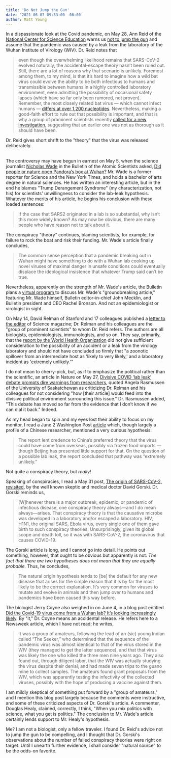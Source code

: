 ```yaml
---
title: 'Do Not Jump the Gun'
date: '2021-06-07 09:53:00 -06:00'
author: Matt Young
---
```


In a dispassionate look at the Covid pandemic, on May 28, Ann Reid of the <a href="https://ncse.ngo">National Center for Science Education</a> warns us <a href="https://ncse.ngo/remember-when-we-said-dont-jump-gun-we-need-say-it-again">not to jump the gun</a> and assume that the pandemic was caused by a leak from the laboratory of the Wuhan Institute of Virology (WIV). Dr. Reid notes that
<blockquote>even though the overwhelming likelihood remains that SARS-CoV-2 evolved naturally, the accidental-escape theory hasn’t been ruled out. Still, there are a lot of reasons why that scenario is unlikely. Foremost among them, to my mind, is that it’s hard to imagine how a wild bat virus could evolve the ability to be both infectious to humans and transmissible between humans in a highly controlled laboratory environment, even admitting the possibility of occasional safety lapses (which have so far only been rumored, not proven). Remember, the most closely related bat virus — which cannot infect humans — <a href="https://www.nature.com/articles/s41564-020-0771-4">differs at over 1,200 nucleotides</a>. Nevertheless, making a good-faith effort to rule out that possibility is important, and that is why a group of prominent scientists recently <a href="https://science.sciencemag.org/content/372/6543/694.1">called for a new investigation</a>, suggesting that an earlier one was not as thorough as it should have been.</blockquote>
Dr. Reid gives short shrift to the "theory" that the virus was released deliberately.

<!--more-->
<br/>The controversy may have begun in earnest on May 5, when the science journalist <a href="https://en.wikipedia.org/wiki/Nicholas_Wade">Nicholas Wade</a> in the Bulletin of the Atomic Scientists asked, <a href="https://thebulletin.org/2021/05/the-origin-of-covid-did-people-or-nature-open-pandoras-box-at-wuhan/">Did people or nature open Pandora’s box at Wuhan?</a> Mr. Wade is a former reporter for Science and the New York Times, and holds a bachelor of arts degree in natural sciences. He has written an interesting article, but in the end he blames "Trump Derangement Syndrome" (my characterization, not his) for scientists' unwillingness to consider the lab-leak hypothesis. Whatever the merits of his article, he begins his conclusion with these loaded sentences:

<blockquote> If the case that SARS2 originated in a lab is so substantial, why isn’t this more widely known? As may now be obvious, there are many people who have reason not to talk about it. </blockquote>

The conspiracy "theory" continues, blaming scientists, for example, for failure to rock the boat and risk their funding. Mr. Wade's article finally concludes,

<blockquote> The common sense perception that a pandemic breaking out in Wuhan might have something to do with a Wuhan lab cooking up novel viruses of maximal danger in unsafe conditions could eventually displace the ideological insistence that whatever Trump said can’t be true. </blockquote>

Nevertheless, apparently on the strength of Mr. Wade's article, the Bulletin plans a <a href="https://thebulletin.org/events/"> virtual program </a> to discuss Mr. Wade's "groundbreaking article," featuring Mr. Wade himself, Bulletin editor-in-chief John Mecklin, and Bulletin president and CEO Rachel Bronson. And not an epidemiologist or virologist in sight.

On May 14, David Relman of Stanford and 17 colleagues published a <a href="https://science.sciencemag.org/content/372/6543/694.1">letter to the editor</a> of Science magazine; Dr. Relman and his colleagues are the "group of prominent scientists" to whom Dr. Reid refers. The authors are all biologists, epidemiologists, immunologists, and so on. They say, primarily, that the <a href="https://apps.who.int/gb/ebwha/pdf_files/WHA73/A73_R1-en.pdf">report by the World Health Organization</a> did not give sufficient consideration to the possibility of an accident or a leak from the virology laboratory and should not have concluded so firmly that "a zoonotic spillover from an intermediate host as 'likely to very likely,' and a laboratory incident as 'extremely unlikely.'" 

I do not mean to cherry-pick, but, as if to emphasize the political rather than the scientific, an article in Nature on May 27, <a href="https://www.nature.com/articles/d41586-021-01383-3">Divisive COVID ‘lab leak’ debate prompts dire warnings from researchers</a>, quoted Angela Rasmussen of the University of Saskatchewan as criticizing Dr. Relman and his colleagues for not considering "how [their article] would feed into the divisive political environment surrounding this issue." Dr. Rasmussen added, "This debate has moved so far from the evidence that I don’t know if we can dial it back." Indeed.

As my head began to spin and my eyes lost their ability to focus on my monitor, I read a June 2 Washington Post <a href=https://www.washingtonpost.com/world/asia_pacific/coronavirus-bats-china-wuhan/2021/06/02/772ef984-beb2-11eb-922a-c40c9774bc48_story.html>article</a> which, though largely a profile of a Chinese researcher, mentioned a very curious hypothesis:

<blockquote>The report lent credence to China’s preferred theory that the virus could have come from overseas, possibly via frozen food imports — though Beijing has presented little support for that. On the question of a possible lab leak, the report concluded that pathway was “extremely unlikely.”</blockquote>

Not quite a conspiracy theory, but <i>really</i>!

Speaking of conspiracies, I read a May 31 post, <a href="https://sciencebasedmedicine.org/the-origin-of-sars-cov-2-revisited/">The origin of SARS-CoV-2, revisited</a>, by the well known skeptic and medical doctor David Gorski. Dr. Gorski reminds us,

<blockquote>[W]henever there is a major outbreak, epidemic, or pandemic of infectious disease, one conspiracy theory always—and I do mean always—arises. That conspiracy theory is that the causative microbe was developed in a laboratory and/or escaped a laboratory. HIV, H1N1, the original SARS, Ebola virus, every single one of them gave birth to such conspiracy theories. Unsurprisingly, given its global scope and death toll, so it was with SARS-CoV-2, the coronavirus that causes COVID-19. </blockquote>

The Gorski article is long, and I cannot go into detail. He points out something, however, that ought to be obvious but apparently is not: <i>The fact that there are two hypotheses does not mean that they are equally probable.</i> Thus, he concludes,

<blockquote>The natural origin hypothesis tends to [be] the default for any new disease that arises for the simple reason that it is by far the most likely to be the correct explanation. It’s very common for viruses to mutate and evolve in animals and then jump over to humans and pandemics have been caused this way before. </blockquote>

The biologist Jerry Coyne also weighed in on June 4, in a blog post entitled <a href="https://whyevolutionistrue.com/2021/06/04/did-the-covid-19-virus-come-from-a-wuhan-lab-its-looking-increasingly-likely/">Did the Covid-19 virus come from a Wuhan lab? It’s looking increasingly likely</a>. By "it," Dr. Coyne means an accidental release. He refers here to a Newsweek article, which I have not read; he writes,

<blockquote>It was a group of amateurs, following the lead of an (sic) young Indian called “The Seeker,” who determined that the sequence of the pandemic virus was almost identical to that of the virus stored in the WIV (they managed to get the latter sequence), and that that virus was likely the one who killed the three men nine years ago. They also found out, through diligent labor, that the WIV was actually studying the virus despite their denial, and had made seven trips to the guano mine to collect samples. The amateurs found grant proposals from the WIV, which was apparently testing the infectivity of the collected viruses, possibly with the hope of producing a vaccine against them.</blockquote>

I am mildly skeptical of something put forward by a "group of amateurs," and I mention this blog post largely because the comments were instructive, and some of these criticized aspects of Dr. Gorski's article. A commenter, Douglas Healy, claimed, correctly, I think, "When you mix politics with science, what you get is politics." The conclusion to Mr. Wade's article certainly lends support to Mr. Healy's hypothesis.

Me? I am not a biologist, only a fellow traveler. I found Dr. Reid's advice not to jump the gun to be compelling, and I thought that Dr. Gorski's observations about the number of failed conspiracy theories were right on target. Until I unearth further evidence, I shall consider "natural source" to be the odds-on favorite.
